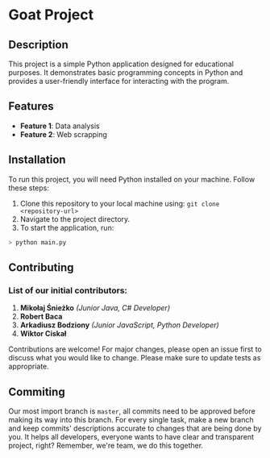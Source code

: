 # Goat Project

## Description
This project is a simple Python application designed for educational purposes. It demonstrates basic programming concepts in Python and provides a user-friendly interface for interacting with the program.

## Features
- **Feature 1**: Data analysis
- **Feature 2**: Web scrapping

## Installation
To run this project, you will need Python installed on your machine. Follow these steps:
1. Clone this repository to your local machine using:
`git clone <repository-url>`
2. Navigate to the project directory.
3. To start the application, run:
```bash
> python main.py
```
## Contributing
### List of our initial contributors:
1. **Mikołaj Śnieżko** _(Junior Java, C# Developer)_
2. **Robert Baca** 
3. **Arkadiusz Bodziony** _(Junior JavaScript, Python Developer)_
4. **Wiktor Ciskał**
   
Contributions are welcome! For major changes, please open an issue first to discuss what you would like to change.
Please make sure to update tests as appropriate.

## Commiting
Our most import branch is `master`, all commits need to be approved before making its way into this branch. For every single task, make a new branch and keep commits' descriptions accurate to changes that are being done by you.
It helps all developers, everyone wants to have clear and transparent project, right? Remember, we're team, we do this together.
